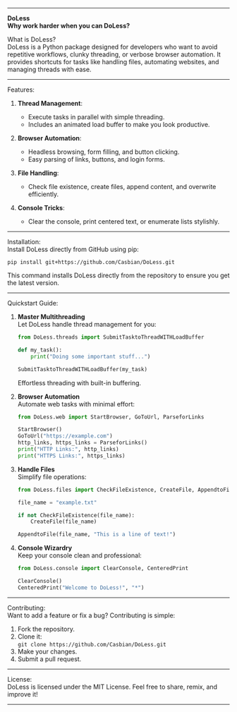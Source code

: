 
---

**DoLess**  
**Why work harder when you can DoLess?**  

What is DoLess?  
DoLess is a Python package designed for developers who want to avoid repetitive workflows, clunky threading, or verbose browser automation. It provides shortcuts for tasks like handling files, automating websites, and managing threads with ease.  

---

Features:  
1. **Thread Management**:  
   - Execute tasks in parallel with simple threading.  
   - Includes an animated load buffer to make you look productive.  

2. **Browser Automation**:  
   - Headless browsing, form filling, and button clicking.  
   - Easy parsing of links, buttons, and login forms.  

3. **File Handling**:  
   - Check file existence, create files, append content, and overwrite efficiently.  

4. **Console Tricks**:  
   - Clear the console, print centered text, or enumerate lists stylishly.  

---

Installation:  
Install DoLess directly from GitHub using pip:  

```
pip install git+https://github.com/Casbian/DoLess.git
```  

This command installs DoLess directly from the repository to ensure you get the latest version.  

---

Quickstart Guide:  

1. **Master Multithreading**  
   Let DoLess handle thread management for you:  

   ```python
   from DoLess.threads import SubmitTasktoThreadWITHLoadBuffer

   def my_task():  
       print("Doing some important stuff...")

   SubmitTasktoThreadWITHLoadBuffer(my_task)
   ```  

   Effortless threading with built-in buffering.  

2. **Browser Automation**  
   Automate web tasks with minimal effort:  

   ```python
   from DoLess.web import StartBrowser, GoToUrl, ParseforLinks

   StartBrowser()  
   GoToUrl("https://example.com")  
   http_links, https_links = ParseforLinks()  
   print("HTTP Links:", http_links)  
   print("HTTPS Links:", https_links)
   ```  

3. **Handle Files**  
   Simplify file operations:  

   ```python
   from DoLess.files import CheckFileExistence, CreateFile, AppendtoFile

   file_name = "example.txt"

   if not CheckFileExistence(file_name):  
       CreateFile(file_name)  

   AppendtoFile(file_name, "This is a line of text!")
   ```  

4. **Console Wizardry**  
   Keep your console clean and professional:  

   ```python
   from DoLess.console import ClearConsole, CenteredPrint

   ClearConsole()  
   CenteredPrint("Welcome to DoLess!", "*")
   ```  

---

Contributing:  
Want to add a feature or fix a bug? Contributing is simple:  

1. Fork the repository.  
2. Clone it:  
   `git clone https://github.com/Casbian/DoLess.git`  
3. Make your changes.  
4. Submit a pull request.  

---

License:  
DoLess is licensed under the MIT License. Feel free to share, remix, and improve it!  

---